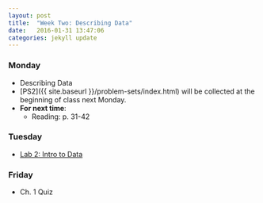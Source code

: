 ```yaml
---
layout: post
title:  "Week Two: Describing Data"
date:   2016-01-31 13:47:06
categories: jekyll update
---
```


### Monday
- Describing Data
- [PS2]({{ site.baseurl }}/problem-sets/index.html) will be collected at the beginning of class next Monday.
- **For next time**:
    - Reading: p. 31-42
    
### Tuesday
- <a href = "{{ site.baseurl }}/assets/week-02/intro_to_data.html" target = "_blank">Lab 2: Intro to Data</a>

<!--
### Wednesday
- 
-->

### Friday
- Ch. 1 Quiz
